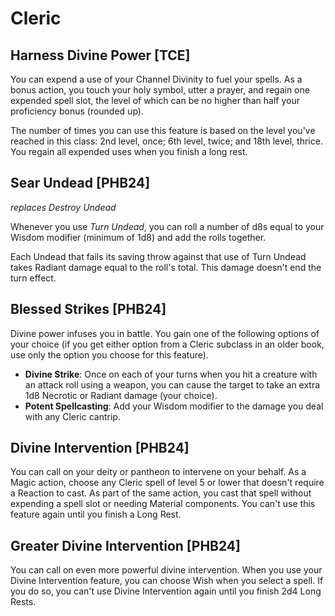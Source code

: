 # Cleric

## Harness Divine Power [TCE]

You can expend a use of your Channel Divinity to fuel your spells. As a bonus action, you touch your holy symbol, utter a prayer, and regain one expended spell slot, the level of which can be no higher than half your proficiency bonus (rounded up).

The number of times you can use this feature is based on the level you've reached in this class: 2nd level, once; 6th level, twice; and 18th level, thrice. You regain all expended uses when you finish a long rest.

## Sear Undead [PHB24]

_replaces Destroy Undead_

Whenever you use _Turn Undead_, you can roll a number of d8s equal to your Wisdom modifier (minimum of 1d8) and add the rolls together.

Each Undead that fails its saving throw against that use of Turn Undead takes Radiant damage equal to the roll's total. This damage doesn't end the turn effect.

## Blessed Strikes [PHB24]

Divine power infuses you in battle. You gain one of the following options of your choice (if you get either option from a Cleric subclass in an older book, use only the option you choose for this feature).

- **Divine Strike**: Once on each of your turns when you hit a creature with an attack roll using a weapon, you can cause the target to take an extra 1d8 Necrotic or Radiant damage (your choice).
- **Potent Spellcasting**: Add your Wisdom modifier to the damage you deal with any Cleric cantrip.

## Divine Intervention [PHB24]

You can call on your deity or pantheon to intervene on your behalf. As a Magic action, choose any Cleric spell of level 5 or lower that doesn't require a Reaction to cast. As part of the same action, you cast that spell without expending a spell slot or needing Material components. You can't use this feature again until you finish a Long Rest.

## Greater Divine Intervention [PHB24]

You can call on even more powerful divine intervention. When you use your Divine Intervention feature, you can choose Wish when you select a spell. If you do so, you can't use Divine Intervention again until you finish 2d4 Long Rests.
